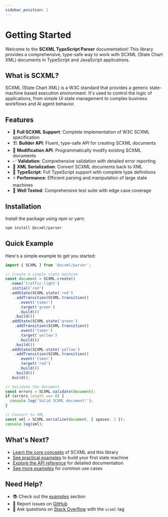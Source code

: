 ```yaml
---
sidebar_position: 1
---
```


# Getting Started

Welcome to the **SCXML TypeScript Parser** documentation! This library provides a comprehensive, type-safe way to work with SCXML (State Chart XML) documents in TypeScript and JavaScript applications.

## What is SCXML?

SCXML (State Chart XML) is a W3C standard that provides a generic state-machine based execution environment. It's used to control the logic of applications, from simple UI state management to complex business workflows and AI agent behavior.

## Features

- 🚀 **Full SCXML Support**: Complete implementation of W3C SCXML specification
- 🏗️ **Builder API**: Fluent, type-safe API for creating SCXML documents
- 🔧 **Modification API**: Programmatically modify existing SCXML documents
- ✅ **Validation**: Comprehensive validation with detailed error reporting
- 📝 **XML Serialization**: Convert SCXML documents back to XML
- 🎯 **TypeScript**: Full TypeScript support with complete type definitions
- ⚡ **Performance**: Efficient parsing and manipulation of large state machines
- 🧪 **Well Tested**: Comprehensive test suite with edge case coverage

## Installation

Install the package using npm or yarn:

```bash npm2yarn
npm install @scxml/parser
```

## Quick Example

Here's a simple example to get you started:

```typescript
import { SCXML } from '@scxml/parser';

// Create a simple state machine
const document = SCXML.create()
  .name('traffic-light')
  .initial('red')
  .addState(SCXML.state('red')
    .addTransition(SCXML.transition()
      .event('timer')
      .target('green')
      .build())
    .build())
  .addState(SCXML.state('green')
    .addTransition(SCXML.transition()
      .event('timer')
      .target('yellow')
      .build())
    .build())
  .addState(SCXML.state('yellow')
    .addTransition(SCXML.transition()
      .event('timer')
      .target('red')
      .build())
    .build())
  .build();

// Validate the document
const errors = SCXML.validate(document);
if (errors.length === 0) {
  console.log('Valid SCXML document!');
}

// Convert to XML
const xml = SCXML.serialize(document, { spaces: 2 });
console.log(xml);
```

## What's Next?

- [Learn the core concepts](./concepts) of SCXML and this library
- [See practical examples](./examples) to build your first state machine
- [Explore the API reference](../api) for detailed documentation
- [See more examples](./examples) for common use cases

## Need Help?

- 📚 Check out the [examples](./examples) section
- 🐛 Report issues on [GitHub](https://github.com/caweinshenker/scxml-js/issues)
- 💬 Ask questions on [Stack Overflow](https://stackoverflow.com/questions/tagged/scxml) with the `scxml` tag
